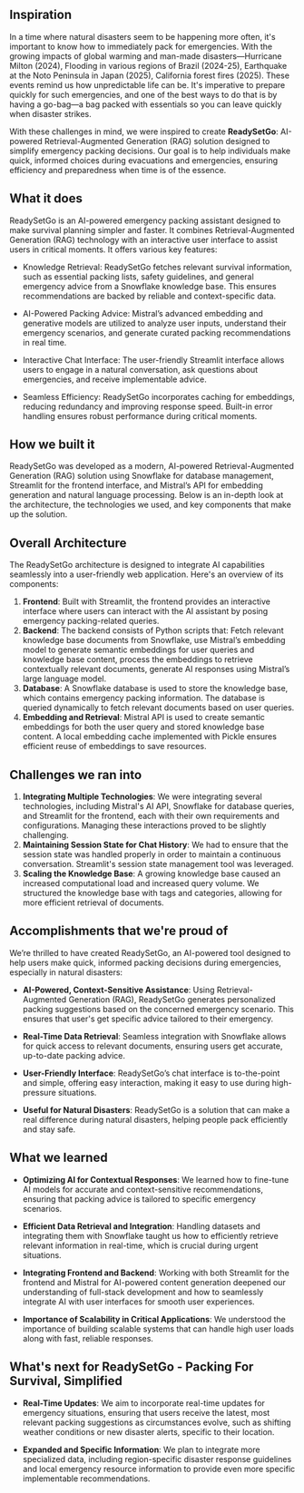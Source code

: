 ## Inspiration
In a time where natural disasters seem to be happening more often, it's important to know how to immediately pack for emergencies. With the growing impacts of global warming and man-made disasters—Hurricane Milton (2024), Flooding in various regions of Brazil (2024-25), Earthquake at the Noto Peninsula in Japan (2025), California forest fires (2025). These events remind us how unpredictable life can be. It's imperative to prepare quickly for such emergencies, and one of the best ways to do that is by having a go-bag—a bag packed with essentials so you can leave quickly when disaster strikes. 

With these challenges in mind, we were inspired to create **ReadySetGo**:  AI-powered Retrieval-Augmented Generation (RAG) solution designed to simplify emergency packing decisions. Our goal is to help individuals make quick, informed choices during evacuations and emergencies, ensuring efficiency and preparedness when time is of the essence.

## What it does
ReadySetGo is an AI-powered emergency packing assistant designed to make survival planning simpler and faster. It combines Retrieval-Augmented Generation (RAG) technology with an interactive user interface to assist users in critical moments. It offers various key features:

- Knowledge Retrieval: ReadySetGo fetches relevant survival information, such as essential packing lists, safety guidelines, and general emergency advice from a Snowflake knowledge base. This ensures recommendations are backed by reliable and context-specific data.

- AI-Powered Packing Advice: Mistral’s advanced embedding and generative models are utilized to analyze user inputs, understand their emergency scenarios, and generate curated packing recommendations in real time.

- Interactive Chat Interface: The user-friendly Streamlit interface allows users to engage in a natural conversation, ask questions about emergencies, and receive implementable advice.

- Seamless Efficiency: ReadySetGo incorporates caching for embeddings, reducing redundancy and improving response speed. Built-in error handling ensures robust performance during critical moments.

## How we built it
ReadySetGo was developed as a modern, AI-powered Retrieval-Augmented Generation (RAG) solution using Snowflake for database management, Streamlit for the frontend interface, and Mistral’s API for embedding generation and natural language processing. Below is an in-depth look at the architecture, the technologies we used, and key components that make up the solution.

## Overall Architecture
The ReadySetGo architecture is designed to integrate AI capabilities seamlessly into a user-friendly web application. Here's an overview of its components:

1. **Frontend**:
Built with Streamlit, the frontend provides an interactive interface where users can interact with the AI assistant by posing emergency packing-related queries.
2. **Backend**:
The backend consists of Python scripts that: Fetch relevant knowledge base documents from Snowflake, use Mistral’s embedding model to generate semantic embeddings for user queries and knowledge base content, process the embeddings to retrieve contextually relevant documents, generate AI responses using Mistral’s large language model.
3. **Database**: A Snowflake database is used to store the knowledge base, which contains emergency packing information. The database is queried dynamically to fetch relevant documents based on user queries.
4. **Embedding and Retrieval**:
Mistral API is used to create semantic embeddings for both the user query and stored knowledge base content. A local embedding cache implemented with Pickle ensures efficient reuse of embeddings to save resources.

## Challenges we ran into
1. **Integrating Multiple Technologies**:
We were integrating several technologies, including Mistral's AI API, Snowflake for database queries, and Streamlit for the frontend, each with their own requirements and configurations. Managing these interactions proved to be slightly challenging.
2. **Maintaining Session State for Chat History**:
We had to ensure that the session state was handled properly in order to maintain a continuous conversation. Streamlit's session state management tool was leveraged.
3. **Scaling the Knowledge Base**: A growing knowledge base caused an increased computational load and increased query volume. We structured the knowledge base with tags and categories, allowing for more efficient retrieval of documents.

## Accomplishments that we're proud of
We’re thrilled to have created ReadySetGo, an AI-powered tool designed to help users make quick, informed packing decisions during emergencies, especially in natural disasters:

- **AI-Powered, Context-Sensitive Assistance**: Using Retrieval-Augmented Generation (RAG), ReadySetGo generates personalized packing suggestions based on the concerned emergency scenario. This ensures that user's get specific advice tailored to their emergency. 

- **Real-Time Data Retrieval**: Seamless integration with Snowflake allows for quick access to relevant documents, ensuring users get accurate, up-to-date packing advice.

- **User-Friendly Interface**: ReadySetGo’s chat interface is to-the-point and simple, offering easy interaction, making it easy to use during high-pressure situations.

- **Useful for Natural Disasters**: ReadySetGo is a solution that can make a real difference during natural disasters, helping people pack efficiently and stay safe.

## What we learned
- **Optimizing AI for Contextual Responses**: We learned how to fine-tune AI models for accurate and context-sensitive recommendations, ensuring that packing advice is tailored to specific emergency scenarios.

- **Efficient Data Retrieval and Integration**: Handling datasets and integrating them with Snowflake taught us how to efficiently retrieve relevant information in real-time, which is crucial during urgent situations.

- **Integrating Frontend and Backend**: Working with both Streamlit for the frontend and Mistral for AI-powered content generation deepened our understanding of full-stack development and how to seamlessly integrate AI with user interfaces for smooth user experiences.

- **Importance of Scalability in Critical Applications**: We understood the importance of building scalable systems that can handle high user loads along with fast, reliable responses.

## What's next for ReadySetGo - Packing For Survival, Simplified
- **Real-Time Updates**: We aim to incorporate real-time updates for emergency situations, ensuring that users receive the latest, most relevant packing suggestions as circumstances evolve, such as shifting weather conditions or new disaster alerts, specific to their location. 

- **Expanded and Specific Information**: We plan to integrate more specialized data, including region-specific disaster response guidelines and local emergency resource information to provide even more specific implementable recommendations.
